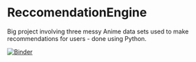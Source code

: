 # ReccomendationEngine
Big project involving three messy Anime data sets used to make recommendations for users - done using Python.

[![Binder](https://mybinder.org/badge_logo.svg)](https://mybinder.org/v2/gh/sashagryshchenko/ReccomendationEngine.git/HEAD)
